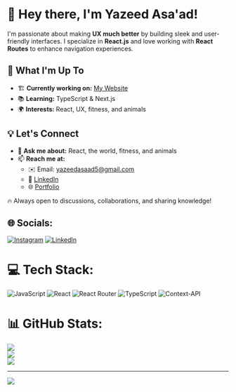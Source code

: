 # 👋 Hey there, I'm Yazeed Asa'ad!

I'm passionate about making **UX much better** by building sleek and user-friendly interfaces. I specialize in **React.js** and love working with **React Routes** to enhance navigation experiences.

## 🚀 What I'm Up To  <br>
- 🏗 **Currently working on:** [My Website](http://yazeedasaad.com/)  <br>
- 📚 **Learning:** TypeScript & Next.js  <br>
- 🌍 **Interests:** React, UX, fitness, and animals  <br>

## 💡 Let's Connect  <br>
- 💬 **Ask me about:** React, the world, fitness, and animals  <br>
- 📫 **Reach me at:**  <br>
  - ✉️ Email: yazeedasaad5@gmail.com  <br>
  - 💼 [LinkedIn](https://www.linkedin.com/in/yazeed-asa-ad-8488a622a/)  <br>
  - 🌐 [Portfolio](https://yazeedasaad.com/projects)  <br>

🔥 Always open to discussions, collaborations, and sharing knowledge!  <br>


## 🌐 Socials:
[![Instagram](https://img.shields.io/badge/Instagram-%23E4405F.svg?logo=Instagram&logoColor=white)](https://instagram.com/https://www.instagram.com/yazeed.asaad/) [![LinkedIn](https://img.shields.io/badge/LinkedIn-%230077B5.svg?logo=linkedin&logoColor=white)](https://linkedin.com/in/https://www.linkedin.com/in/yazeed-asa-ad-8488a622a/) 

# 💻 Tech Stack:
![JavaScript](https://img.shields.io/badge/javascript-%23323330.svg?style=for-the-badge&logo=javascript&logoColor=%23F7DF1E) ![React](https://img.shields.io/badge/react-%2320232a.svg?style=for-the-badge&logo=react&logoColor=%2361DAFB) ![React Router](https://img.shields.io/badge/React_Router-CA4245?style=for-the-badge&logo=react-router&logoColor=white) ![TypeScript](https://img.shields.io/badge/typescript-%23007ACC.svg?style=for-the-badge&logo=typescript&logoColor=white) ![Context-API](https://img.shields.io/badge/Context--Api-000000?style=for-the-badge&logo=react)
# 📊 GitHub Stats:
![](https://github-readme-stats.vercel.app/api?username=Yazeedasaad1&theme=merko&hide_border=true&include_all_commits=false&count_private=false)<br/>
![](https://nirzak-streak-stats.vercel.app/?user=Yazeedasaad1&theme=merko&hide_border=true)<br/>
![](https://github-readme-stats.vercel.app/api/top-langs/?username=Yazeedasaad1&theme=merko&hide_border=true&include_all_commits=false&count_private=false&layout=compact)

---
[![](https://visitcount.itsvg.in/api?id=Yazeedasaad1&icon=0&color=0)](https://visitcount.itsvg.in)

<!-- Proudly created with GPRM ( https://gprm.itsvg.in ) -->
